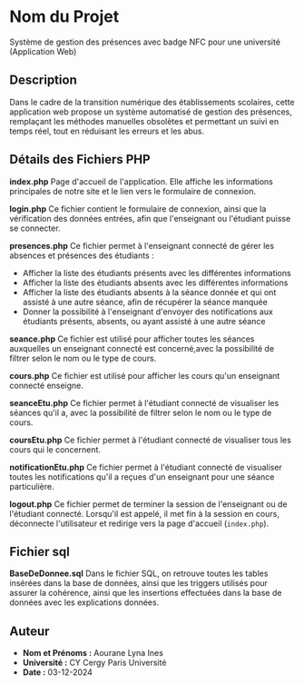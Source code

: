 # Nom du Projet

Système de gestion des présences avec badge NFC pour une université (Application Web)

## Description

Dans le cadre de la transition numérique des établissements scolaires, cette application web propose un système automatisé de gestion des présences, remplaçant les méthodes manuelles obsolètes et permettant un suivi en temps réel, tout en réduisant les erreurs et les abus.

## Détails des Fichiers PHP

**index.php**
Page d'accueil de l'application. Elle affiche les informations principales de notre site et le lien vers le formulaire de connexion.

**login.php**
Ce fichier contient le formulaire de connexion, ainsi que la vérification des données entrées, afin que l'enseignant ou l'étudiant puisse se connecter.

**presences.php**
Ce fichier permet à l'enseignant connecté de gérer les absences et présences des étudiants :

- Afficher la liste des étudiants présents avec les différentes informations
- Afficher la liste des étudiants absents avec les différentes informations
- Afficher la liste des étudiants absents à la séance donnée et qui ont assisté à une autre séance, afin de récupérer la séance manquée
- Donner la possibilité à l'enseignant d'envoyer des notifications aux étudiants présents, absents, ou ayant assisté à une autre séance

**seance.php**
Ce fichier est utilisé pour afficher toutes les séances auxquelles un enseignant connecté est concerné,avec la possibilité de filtrer selon le nom ou le type de cours.

**cours.php**
Ce fichier est utilisé pour afficher les cours qu'un enseignant connecté enseigne.

**seanceEtu.php**
Ce fichier permet à l'étudiant connecté de visualiser les séances qu'il a, avec la possibilité de filtrer selon le nom ou le type de cours.

**coursEtu.php**
Ce fichier permet à l'étudiant connecté de visualiser tous les cours qui le concernent.

**notificationEtu.php**
Ce fichier permet à l'étudiant connecté de visualiser toutes les notifications qu'il a reçues d'un enseignant pour une séance particulière.

**logout.php**
Ce fichier permet de terminer la session de l'enseignant ou de l'étudiant connecté. Lorsqu'il est appelé, il met fin à la session en cours, déconnecte l'utilisateur et redirige vers la page d'accueil (`index.php`).

## Fichier sql

**BaseDeDonnee.sql**
Dans le fichier SQL, on retrouve toutes les tables insérées dans la base de données, ainsi que les triggers utilisés pour assurer la cohérence, ainsi que les insertions effectuées dans la base de données avec les explications données.

## Auteur
- **Nom et Prénoms :** 
  Aourane Lyna Ines
- **Université :** CY Cergy Paris Université
- **Date :** 03-12-2024
